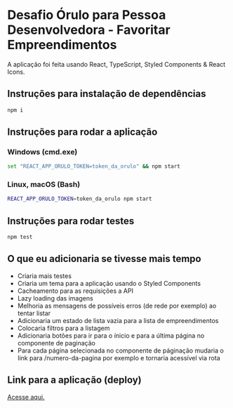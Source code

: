 # Desafio Órulo para Pessoa Desenvolvedora - Favoritar Empreendimentos

A aplicação foi feita usando React, TypeScript, Styled Components & React Icons.

## Instruções para instalação de dependências

```bash
npm i
```

## Instruções para rodar a aplicação

### Windows (cmd.exe)

```bash
set "REACT_APP_ORULO_TOKEN=token_da_orulo" && npm start
```

### Linux, macOS (Bash)

```bash
REACT_APP_ORULO_TOKEN=token_da_orulo npm start
```

## Instruções para rodar testes

```bash
npm test
```

## O que eu adicionaria se tivesse mais tempo

- Criaria mais testes
- Criaria um tema para a aplicação usando o Styled Components
- Cacheamento para as requisições a API
- Lazy loading das imagens
- Melhoria as mensagens de possíveis erros (de rede por exemplo) ao tentar listar
- Adicionaria um estado de lista vazia para a lista de empreendimentos
- Colocaria filtros para a listagem
- Adicionaria botões para ir para o ínicio e para a última página no componente de paginação
- Para cada página selecionada no componente de páginação mudaria o link para /numero-da-pagina por exemplo e tornaria acessível via rota 

## Link para a aplicação (deploy)

[Acesse aqui.](https://zen-kowalevski-fbf7c9.netlify.com)
